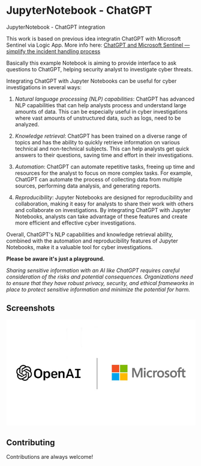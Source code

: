 # JupyterNotebook - ChatGPT
JupyterNotebook - ChatGPT integration

This work is based on previous idea integratin ChatGPT with Microsoft Sentinel via Logic App. More info here: [ChatGPT and Microsoft Sentinel — simplify the incident handling process](https://medium.com/@antonio.formato/chatgpt-and-microsoft-sentinel-simplify-the-incident-handling-process-7f1c6a1ed925) 

Basically this example Notebook is aiming to provide interface to ask questions to ChatGPT, helping security analyst to investigate cyber threats.

Integrating ChatGPT with Jupyter Notebooks can be useful for cyber investigations in several ways:

1. *Natural language processing (NLP) capabilities*: ChatGPT has advanced NLP capabilities that can help analysts process and understand large amounts of data. This can be especially useful in cyber investigations where vast amounts of unstructured data, such as logs, need to be analyzed.

2. *Knowledge retrieval*: ChatGPT has been trained on a diverse range of topics and has the ability to quickly retrieve information on various technical and non-technical subjects. This can help analysts get quick answers to their questions, saving time and effort in their investigations.

3. *Automation*: ChatGPT can automate repetitive tasks, freeing up time and resources for the analyst to focus on more complex tasks. For example, ChatGPT can automate the process of collecting data from multiple sources, performing data analysis, and generating reports.

4. *Reproducibility*: Jupyter Notebooks are designed for reproducibility and collaboration, making it easy for analysts to share their work with others and collaborate on investigations. By integrating ChatGPT with Jupyter Notebooks, analysts can take advantage of these features and create more efficient and effective cyber investigations.

Overall, ChatGPT's NLP capabilities and knowledge retrieval ability, combined with the automation and reproducibility features of Jupyter Notebooks, make it a valuable tool for cyber investigations.

**Please be aware it's just a playground.**

*Sharing sensitive information with an AI like ChatGPT requires careful consideration of the risks and potential consequences. Organizations need to ensure that they have robust privacy, security, and ethical frameworks in place to protect sensitive information and minimize the potential for harm.*


## Screenshots

![OpenAI - Microsoft](images/openai.png)

## Contributing

Contributions are always welcome!
